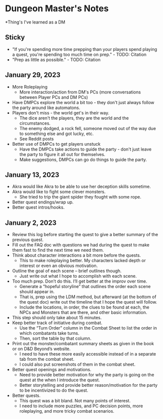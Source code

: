 # Dungeon Master's Notes

*Thing's I've learned as a DM

## Sticky

- "If you're spending more time prepping than your players spend playing a quest, you're spending too much time on prep." - TODO: Citation
- "Prep as little as possible." - TODO: Citation

## January 29, 2023

- More Roleplaying
  - More interaction/action from DM's PCs (more conversations between Player PCs and DM PCs)
- Have DMPCs explore the world a bit too - they don't just always follow the party around like automatons.
- Players don't miss - the world get's in their way.
  - The dice aren't the players, they are the world and the circumstances.
  - The enemy dodged, a rock fell, someone moved out of the way due to something else and got lucky, etc.
  - See Reddit posts
- Better use of DMPCs to get players unstuck
  - Have the DMPCs take actions to guide the party - don't just leave the party to figure it all out for themselves.
  - Make suggestions, DMPCs can go do things to guide the party.

## January 13, 2023

- Akra would like Akra to be able to use her deception skills sometime.
- Akra would like to fight some clever monsters.
  - She tried to trip the giant spider they fought with some rope.
- Better quest endings/wrap up.
- Better quest intros/hooks.

## January 2, 2023

- Review this log before starting the quest to give a better summary of the previous quest.
- Fill out the FAQ doc with questions we had during the quest to make them fast to find the next time we need them.
- Think about character interactions a bit more before the quests.
  - This to make roleplaying better. My characters lacked depth or interest or even an obvious motivation.
- Outline the goal of each scene – brief outlines though.
  - Just write out what I hope to accomplish with each scene.
- Too much prep. Don’t do this. I’ll get better at the improv over time.
  - Generate a “hopeful storyline” that outlines the order each scene should appear in.
  - That is, prep using the LDM method, but afterward (at the bottom of the quest doc) write out the timeline that I hope the quest will follow.
  - Include the locations, in order, the clues to be found at each, the NPCs and Monsters that are there, and other basic information.
- This step should only take about 15 minutes.
- Keep better track of initiative during combat.
  - Use the “Turn Order” column in the Combat Sheet to list the order in which combatants take turns.
  - Then, sort the table by that column.
- Print out the monster/combatant summary sheets as given in the book or on D&D Beyond’s website.
  - I need to have these more easily accessible instead of in a separate tab from the combat sheet.
  - I could also put screenshots of them in the combat sheet.
- Better quest openings and motivations.
  - Need to provide better motivation for why the party is going on the quest at the when I introduce the quest.
  - Better storytelling and provide better reason/motivation for the party to be incentivized to do the quest.
- Better quests.
  - This quest was a bit bland. Not many points of interest.
  - I need to include more puzzles, and PC decision points, more roleplaying, and more tricky combat scenarios.